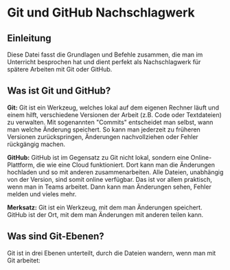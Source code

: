 # Git und GitHub Nachschlagwerk

## Einleitung
Diese Datei fasst die Grundlagen und Befehle zusammen, die man im Unterricht besprochen hat und dient perfekt als Nachschlagwerk für spätere Arbeiten mit Git oder GitHub.

## Was ist Git und GitHub?

**Git:**
Git ist ein Werkzeug, welches lokal auf dem eigenen Rechner läuft und einem hilft, verschiedene Versionen der Arbeit (z.B. Code oder Textdateien) zu verwalten. Mit sogenannten "Commits" entscheidet man selbst, wann man welche Änderung speichert. So kann man jederzeit zu früheren Versionen zurückspringen, Änderungen nachvollziehen oder Fehler rückgängig machen.

**GitHub:**
GitHub ist im Gegensatz zu Git nicht lokal, sondern eine Online-Plattform, die wie eine Cloud funktioniert. Dort kann man die Änderungen hochladen und so mit anderen zusammenarbeiten. Alle Dateien, unabhängig von der Version, sind somit online verfügbar. Das ist vor allem praktisch, wenn man in Teams arbeitet. Dann kann man Änderungen sehen, Fehler melden und vieles mehr.

**Merksatz:**
Git ist ein Werkzeug, mit dem man Änderungen speichert.  
GitHub ist der Ort, mit dem man Änderungen mit anderen teilen kann.

## Was sind Git-Ebenen?

Git ist in drei Ebenen unterteilt, durch die Dateien wandern, wenn man mit Git arbeitet:

